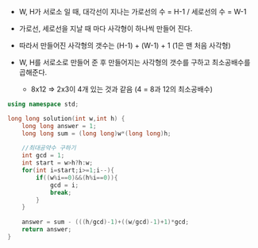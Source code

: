 - W, H가 서로소 일 때, 대각선이 지나는 가로선의 수 = H-1 / 세로선의 수 = W-1 
- 가로선, 세로선을 지날 때 마다 사각형이 하나씩 만들어 진다.
- 따라서 만들어진 사각형의 갯수는 (H-1) + (W-1) + 1  (1은 맨 처음 사각형)

- W, H를 서로소로 만들어 준 후 만들어지는 사각형의 갯수를 구하고 최소공배수를 곱해준다.
  - 8x12 => 2x3이 4개 있는 것과 같음 (4 = 8과 12의 최소공배수)


```c++
using namespace std;

long long solution(int w,int h) {
    long long answer = 1;
    long long sum = (long long)w*(long long)h;
    
    //최대공약수 구하기
    int gcd = 1;
    int start = w>h?h:w;
    for(int i=start;i>=1;i--){
        if((w%i==0)&&(h%i==0)){
            gcd = i;
            break;
        }
    }
    
    answer = sum - (((h/gcd)-1)+((w/gcd)-1)+1)*gcd;
    return answer;
}
```
